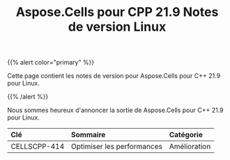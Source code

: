 ﻿---
title: Aspose.Cells pour CPP 21.9 Notes de version Linux
type: docs
weight: 8
url: /fr/cpp/aspose-cells-for-cpp-21-9-release-notes-linux/
---
{{% alert color="primary" %}} 

Cette page contient les notes de version pour Aspose.Cells pour C++ 21.9 pour Linux.

{{% /alert %}} 

Nous sommes heureux d'annoncer la sortie de Aspose.Cells pour C++ 21.9 pour Linux.

|**Clé**|**Sommaire**|**Catégorie**|
|:- |:- |:- |
|CELLSCPP-414| Optimiser les performances|Amélioration|
